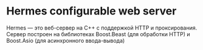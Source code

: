 # Hermes configurable web server
 Hermes — это веб-сервер на C++ с поддержкой HTTP и проксирования. Сервер построен на библиотеках Boost.Beast (для обработки HTTP) и Boost.Asio (для асинхронного ввода-вывода)
